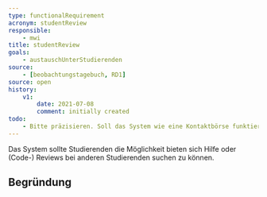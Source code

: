 ```yaml
---
type: functionalRequirement
acronym: studentReview
responsible:
    - mwi
title: studentReview
goals:
    - austauschUnterStudierenden
source:
    - [beobachtungstagebuch, RD1]
source: open
history:
    v1:
        date: 2021-07-08
        comment: initially created
todo:
    - Bitte präzisieren. Soll das System wie eine Kontaktbörse funktieren? Oder selbst so eine Code-Review-Funktion mit Kommentaren anbieten?
---
```


Das System sollte Studierenden die Möglichkeit bieten sich Hilfe oder (Code-) Reviews bei anderen Studierenden suchen zu können.

## Begründung